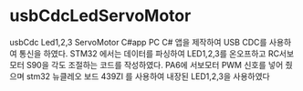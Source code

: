# usbCdcLedServoMotor
usbCdc Led1,2,3 ServoMotor C#app
PC C# 앱을 제작하여 USB CDC를 사용하여 통신을 하였다.
STM32 에서는 데이터를 파싱하여 LED1,2,3를 온오프하고
RC서보모터 S90을 각도 조절하는 코드를 작성하였다.
PA6에 서보모터 PWM 신호를 넣어 줬으며 stm32 뉴클레오 
보드 439ZI 를 사용하여 내장된 LED1,2,3을 사용하였다
